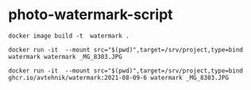 # photo-watermark-script

`docker image build -t  watermark .`

`docker run -it  --mount src="$(pwd)",target=/srv/project,type=bind watermark watermark _MG_8303.JPG`

`docker run -it  --mount src="$(pwd)",target=/srv/project,type=bind ghcr.io/avtehnik/watermark:2021-08-09-6 watermark _MG_8303.JPG`
